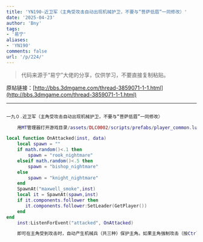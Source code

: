 ```yaml
---
title: 'YN190-近卫军（主角受攻击自动出现机械护卫，不要与“菩萨低眉”一同修改）'
date: '2025-04-23'
author: 'Bny'
tags:
- '易宁'
aliases:
- 'YN190'
comments: false
url: '/p/224/'
---
```


> 代码来源于“易宁”大佬的分享，仅供学习，不要直接复制粘贴。

原帖链接：[http://bbs.3dmgame.com/thread-3859071-1-1.html](http://bbs.3dmgame.com/thread-3859071-1-1.html)

---

```lua  

一九０.近卫军（主角受攻击自动出现机械护卫，不要与“菩萨低眉”一同修改）

	用MT管理器打开游戏目录/assets/DLC0002/scripts/prefabs/player_common.lua文件，在inst.Transform:SetFourFaced()的下一行插入以下内容：

local function OnAttacked(inst, data)
	local spawn = ""
	if math.random()<.1 then
		spawn = "rook_nightmare"
	elseif math.random()<.5 then
		spawn = "bishop_nightmare"
	else
		spawn = "knight_nightmare"
	end
	SpawnAt("maxwell_smoke",inst)
	local it = SpawnAt(spawn,inst)
	if it.components.follower then
	   it.components.follower:SetLeader(GetPlayer())
	end
end
	inst:ListenForEvent("attacked", OnAttacked)

	即可在主角受到攻击时，自动产生机械兵（共三种）保护主角。如果主角强制攻击（按Ctrl + 鼠标左键）其中一个机械兵，则其他机械兵会帮主角清理门户

```  

